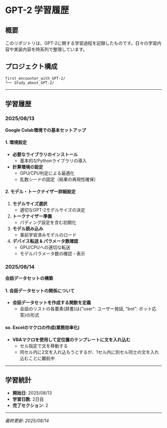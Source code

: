 # GPT-2 学習履歴

## 概要
このリポジトリは、GPT-2に関する学習過程を記録したものです。日々の学習内容や実装内容を時系列で整理しています。

## プロジェクト構成
```
first_encounter_with_GPT-2/
└── Study_about_GPT-2/
```

---

## 学習履歴

### 2025/08/13
**Google Colab環境での基本セットアップ**

#### 1. 環境設定
- **必要なライブラリのインストール**
  - 基本的なPythonライブラリの導入
- **計算環境の設定**
  - GPU/CPU判定による最適化
  - 乱数シードの固定（結果の再現性確保）

#### 2. モデル・トークナイザー詳細設定
1. **モデルサイズ選択**
   - 適切なGPT-2モデルサイズの決定
2. **トークナイザー準備** 
   - パディング設定を含む初期化
3. **モデル読み込み**
   - 事前学習済みモデルのロード
4. **デバイス転送 & パラメータ数確認**
   - GPU/CPUへの適切な転送
   - モデルパラメータ数の確認・表示

### 2025/08/14
**会話データセットの構築**

#### 1. 会話データセットの関係について
- **会話データセットを作成する関数を定義**
  - 会話のリストの各要素(辞書)は{"user": ユーザー発話, "bot": ボット応答}の形式


#### so. Excelのマクロの作成(業務効率化)
- **VBAマクロを使用して定位置のテンプレートに文を入れ込む**
  - セル指定で文を移動する
  - 同セル内に2文を入れ込もうとするが、1セル内に別セル同士の文を入れ込むことに難航中

---

## 学習統計
- **開始日**: 2025/08/13
- **学習日数**: 2日目
- **完了セクション**: 2

---

*最終更新: 2025/08/14*